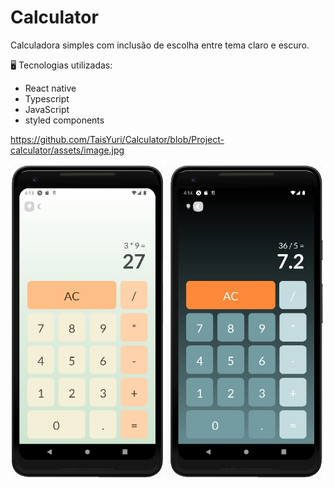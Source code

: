 # Calculator

Calculadora simples com inclusão de escolha entre tema claro e escuro.


🖥️ Tecnologias utilizadas:
-	React native
-	Typescript
-	JavaScript
-	styled components

https://github.com/TaisYuri/Calculator/blob/Project-calculator/assets/image.jpg

![calculator](https://github.com/TaisYuri/Calculator/blob/Project-calculator/assets/image.jpg)
